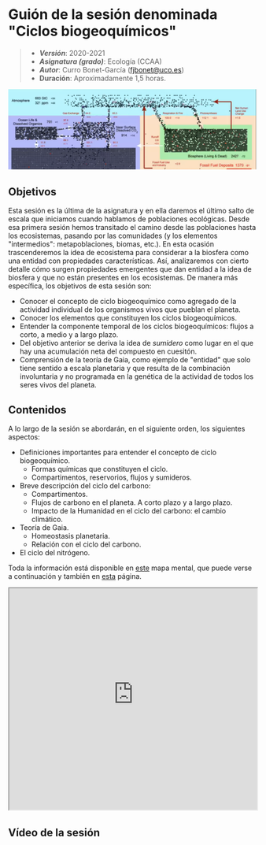 # Guión de la sesión denominada "Ciclos biogeoquímicos"


> + **_Versión_**: 2020-2021
> + **_Asignatura (grado)_**: Ecología (CCAA)
> + **_Autor_**: Curro Bonet-García (fjbonet@uco.es)
> + **Duración**: Aproximadamente 1,5 horas.

![portada](https://github.com/aprendiendo-cosas/Te_ciclos_biogeo_ecologia_ccaa/raw/main/imagenes/portada.png)



## Objetivos 

Esta sesión es la última de la asignatura y en ella daremos el último salto de escala que iniciamos cuando hablamos de poblaciones ecológicas. Desde esa primera sesión hemos transitado el camino desde las poblaciones hasta los ecosistemas, pasando por las comunidades (y los elementos "intermedios": metapoblaciones, biomas, etc.). En esta ocasión trascenderemos la idea de ecosistema para considerar a la biosfera como una entidad con propiedades características. Así, analizaremos con cierto detalle cómo surgen propiedades emergentes que dan entidad a la idea de biosfera y que no están presentes en los ecosistemas. De manera más específica, los objetivos de esta sesión son:

+ Conocer el concepto de ciclo biogeoquímico como agregado de la actividad individual de los organismos vivos que pueblan el planeta.
+ Conocer los elementos que constituyen los ciclos biogeoquímicos.
+ Entender la componente temporal de los ciclos biogeoquímicos: flujos a corto, a medio y a largo plazo. 
+ Del objetivo anterior se deriva la idea de *sumidero* como lugar en el que hay una acumulación neta del compuesto en cuesitón.
+ Comprensión de la teoría de Gaia, como ejemplo de "entidad" que solo tiene sentido a escala planetaria y que resulta de la combinación involuntaria y no programada en la genética de la actividad de todos los seres vivos del planeta.



 ## Contenidos
A lo largo de la sesión se abordarán, en el siguiente orden, los siguientes aspectos:

+ Definiciones importantes para entender el concepto de ciclo biogeoquímico.
  + Formas químicas que constituyen el ciclo.
  + Compartimentos, reservorios, flujos y sumideros.
+ Breve descripción del ciclo del carbono:
  + Compartimentos.
  + Flujos de carbono en el planeta. A corto plazo y a largo plazo.
  + Impacto de la Humanidad en el ciclo del carbono: el cambio climático.
+ Teoría de Gaia. 
  + Homeostasis planetaria.
  + Relación con el ciclo del carbono.
+ El ciclo del nitrógeno.



Toda la información está disponible en [este](https://github.com/aprendiendo-cosas/Te_ciclos_biogeo_ecologia_ccaa/raw/main/presentacion/ciclos_biogeo.xmind) mapa mental, que puede verse a continuación y también en [esta](https://aprendiendo-cosas.github.io/Te_ciclos_biogeo_ecologia_ccaa/presentacion/ciclos_biogeo.html) página. 



<iframe
  src="https://aprendiendo-cosas.github.io/Te_ciclos_biogeo_ecologia_ccaa/presentacion/ciclos_biogeo.html"
  style="width:100%; height:450px;"
></iframe>


## Vídeo de la sesión

